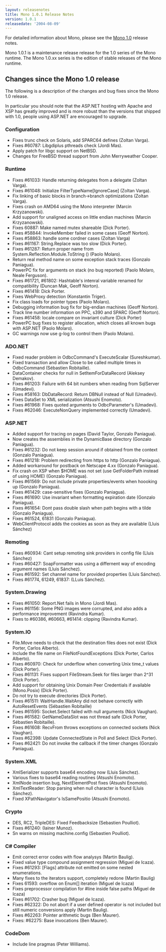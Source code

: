 ```yaml
---
layout: releasenotes
title: Mono 1.0.1 Release Notes
version: 1.0.1
releasedate: '2004-08-09'
---
```


For detailed information about Mono, please see the [Mono 1.0](http://www.go-mono.com/archive/1.0/) release notes.

Mono 1.0.1 is a maintenance release release for the 1.0 series of the Mono runtime. The Mono 1.0.xx series is the edition of stable releases of the Mono runtime.

Changes since the Mono 1.0 release
----------------------------------

The following is a description of the changes and bug fixes since the Mono 1.0 release.

In particular you should note that the ASP.NET hosting with Apache and XSP has greatly improved and is more robust than the versions that shipped with 1.0, people using ASP.NET are encouraged to upgrade.

### Configuration

-   Fixes trunc check on Solaris, add SPARC64 defines (Zoltan Varga).
-   Fixes #60787: Libgdiplus pthreads check (Jordi Mas).
-   Apply patch for libgc support on NetBSD.
-   Changes for FreeBSD thread support from John Merryweather Cooper.

### Runtime

-   Fixes #61033: Handle returning delegates from a delegate (Zoltan Varga).
-   Fixes #61048: Initialize FilterTypeName[IgnoreCase] (Zoltan Varga).
-   Fix linking of basic blocks in branch-\>branch optimizations (Zoltan Varga).
-   Fixes crash on AMD64 using the Mono interpreter (Marcin Krzyzanowski).
-   Add support for unaligned access on little endian machines (Marcin Krzyzanowski).
-   Fixes 60887: Make named mutex shareable (Dick Porter).
-   Fixes #58844: InvokeMember failed in some cases (Geoff Norton).
-   Fixes #58863: handle some cordner cases (Zoltan Varga)
-   Fixes #61167: String.Replace was too slow (Dick Porter).
-   Fixes #61287: Return proper name from System.Reflection.Module.ToString () (Paolo Molaro).
-   Return real method name on some exception stack traces (Gonzalo Paniagua).
-   PowerPC fix for arguments on stack (no bug reported) (Paolo Molaro, Neale Ferguson).
-   Fixes #61721, #61802: Hashtable's intenral variable renamed for compatibility (Duncan Mak, Geoff Norton).
-   Fixes #61418: Dick Porter.
-   Fixes WebProxy detection (Konstantin Triger).
-   Fix class loads for pointer types (Paolo Molaro).
-   Debugging information bug fix for big-endian machines (Geoff Norton).
-   Track line number information on PPC, s390 and SPARC (Geoff Norton).
-   Fixes #61458: locale compare on invariant culture (Dick Porter)
-   PowerPC bug fixes to register allocation, which closes all known bugs with ASP.NET (Paolo Molaro).
-   GC warnings now use g-log to control them (Paolo Molaro).

### ADO.NET

-   Fixed reader problem in OdbcCommand's ExecuteScalar (Sureshkumar).
-   Fixed transaction and allow Close to be called multiple times in OdbcCommand (Sébastien Robitaille).
-   DataContainer checks for null in SetItemForDataRecord (Aleksey Demakov).
-   Fixes #61203: Failure with 64 bit numbers when reading from SqlServer (Umadevi).
-   Fixes #58163: DbDataRecord: Return DBNull instead of Null (Umadevi).
-   Fixes DataSet to XML serialization (Atsushi Enomoto).
-   Fixes #61968: Fixes quoted arguments to OdbcParameter's (Umadevi).
-   Fixes #62046: ExecuteNonQuery implemented correctly (Umadevi).

### ASP.NET

-   Added support for tracing on pages (David Taylor, Gonzalo Paniagua).
-   Now creates the assemblies in the DynamicBase directory (Gonzalo Paniagua).
-   Fixes #61232: Do not keep session around if obtained from the context (Gonzalo Paniagua).
-   Fixes #61218: Problem redirecting from https to http (Gonzalo Paniagua).
-   Added workaround for postback on Netscape 4.xx (Gonzalo Paniagua).
-   Fix crash on XSP when \$HOME was not set (use GetFolderPath instead of using HOME) (Gonzalo Paniagua).
-   Fixes #61569: Do not include private properties/events when hoooking up (Gonzalo Paniagua).
-   Fixes #61429: case-sensitive fixes (Gonzalo Paniagua).
-   Fixes #61690: Use invariant when formatting expiration date (Gonzalo Paniagua).
-   Fixes #61654: Dont pass double slash when path begins with a tilde (Gonzalo Paniagua).
-   Fixes #61524, 61831 (Gonzalo Paniagua).
-   WebClientProtocol adds the cookies as soon as they are available (Lluis Sánchez)

### Remoting

-   Fixes #60934: Cant setup remoting sink providers in config file (Lluis Sánchez)
-   Fixes #60427: SoapFormatter was using a differnent way of encoding argument names (Lluis Sánchez).
-   Fixes #61592: Set channel name for provided properties (Lluis Sánchez).
-   Fixes #61774, 61249, 61837: (LLuis Sánchez).

### System.Drawing

-   Fixes #61050: Report.Net fails in Mono (Jordi Mas).
-   Fixes #61156: Some PNG images were corrupted, and also adds a performance improvement (Ravindra Kumar).
-   Fixes to #60386, #60663, #61414: clipping (Ravindra Kumar).

### System.IO

-   File.Move needs to check that the destination files does not exist (Dick Porter, Carlos Alberto).
-   Include the file name on FileNotFoundExceptions (Dick Porter, Carlos Alberto).
-   Fixes #60970: Check for underflow when converting Unix time_t values (Dick Porter).
-   Fixes #61131: Fixes support FileStream.Seek for files larger than 2\^31 (Dick Porter).
-   Add support for obtaining Unix Domain Peer Credentials if available (Mono.Posix) (Dick Porter).
-   Do not try to execute directories (Dick Porter).
-   Fixes #61511: WaitHandle.WaitAny did not behave correctly with AutoResetEvents (Sébastien Robitaille)
-   Fixes #61595: Socket.Select failed with null arguments (Nick Vaughan).
-   Fixes #61582: GetNameDataSlot was not thread safe (Dick Porter, Sébastien Robitaille).
-   Fixes #61608: RecvFrom throws exceptions on connected sockets (Nick Vaughan).
-   Fixes #62398: Update ConnectedState in Poll and Select (Dick Porter).
-   Fixes #62421: Do not invoke the callback if the timer changes (Gonzalo Paniagua).

### System.XML

-   XmlSerializer supports base64 encoding now (Lluis Sánchez).
-   Various fixes to base64 reading routines (Atsushi Enomoto).
-   XmlNode insertion bug, NextElementPost fixes (Atsushi Enomoto).
-   XmlTextReader: Stop parsing when null character is found (Lluis Sánchez).
-   Fixed XPathNavigator's IsSamePositio (Atsushi Enomoto).

### Crypto

-   DES, RC2, TripleDES: Fixed Feedbacksize (Sebastien Poulliot).
-   Fixes #61240: (Iainer Munoz).
-   Sn warns on missing machine.config (Sebastien Poulliot).

### C# Compiler

-   Emit correct error codes with flow analysys (Martin Baulig).
-   Fixed value type compound assignment regression (Miguel de Icaza).
-   Fixes #61293: [Flags] attribute not emitted on some nested enumerations.
-   Many fixes to the iterators support, completely redone (Martin Baulig)
-   Fixes 61593: overflow on Enum[] iteration (Miguel de Icaza)
-   Fixes preprocessor compilation for #line inside false paths (Miguel de Icaza)
-   Fixes #61702: Crasher bug (Miguel de Icaza).
-   Fixes #62322: Do not abort if a user defined operator is not included but still numeric conversions apply (Martin Baulig).
-   Fixes #62263: Pointer arithmetic bugs (Ben Maurer).
-   Fixes: #62275: Base invocations (Ben Maurer).

### CodeDom

-   Include line pragmas (Peter Williams).

